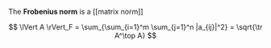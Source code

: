 The **Frobenius norm** is a [[matrix norm]]

$$
\lVert A \rVert_F = \sum_{\sum_{i=1}^m \sum_{j=1}^n |a_{ij}|^2} = \sqrt{\tr A^\top A}
$$